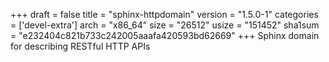 +++
draft = false
title = "sphinx-httpdomain"
version = "1.5.0-1"
categories = ['devel-extra']
arch = "x86_64"
size = "26512"
usize = "151452"
sha1sum = "e232404c821b733c242005aaafa420593bd62669"
+++
Sphinx domain for describing RESTful HTTP APIs
